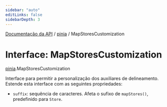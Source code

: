 ```yaml
---
sidebar: "auto"
editLinks: false
sidebarDepth: 3
---
```


[Documentação da API](../index.md) / [pinia](../modules/pinia.md) / MapStoresCustomization

# Interface: MapStoresCustomization

[pinia](../modules/pinia.md).MapStoresCustomization

Interface para permitir a personalização dos auxiliares de delineamento. Estende esta interface com as seguintes propriedades:

- `suffix`: sequência de caracteres. Afeta o sufixo de `mapStores()`, predefinido para `Store`.
